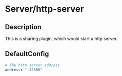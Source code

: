 # Server/http-server
## Description
This is a sharing plugin, which would start a http server.
## DefaultConfig
```yaml
# The http server address.
address: ":12800"
```

